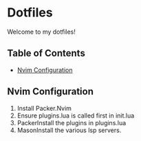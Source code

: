 # Dotfiles

Welcome to my dotfiles!

## Table of Contents
- [Nvim Configuration](#nvim-configuration)

## Nvim Configuration

1. Install Packer.Nvim
2. Ensure plugins.lua is called first in init.lua
3. PackerInstall the plugins in plugins.lua
4. MasonInstall the various lsp servers.
